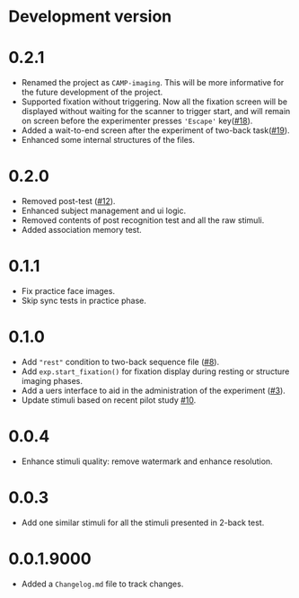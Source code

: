 # Development version

# 0.2.1

* Renamed the project as `CAMP-imaging`. This will be more informative for the future development of the project.
* Supported fixation without triggering. Now all the fixation screen will be displayed without waiting for the scanner to trigger start, and will remain on screen before the experimenter presses `'Escape'` key([#18](https://github.com/psychelzh/CAMP-imaging/issues/18)).
* Added a wait-to-end screen after the experiment of two-back task([#19](https://github.com/psychelzh/CAMP-imaging/issues/19)).
* Enhanced some internal structures of the files.

# 0.2.0

* Removed post-test ([#12](https://github.com/psychelzh/wm-fmri/issues/12)).
* Enhanced subject management and ui logic.
* Removed contents of post recognition test and all the raw stimuli.
* Added association memory test.

# 0.1.1

* Fix practice face images.
* Skip sync tests in practice phase.

# 0.1.0

* Add `"rest"` condition to two-back sequence file ([#8](https://github.com/psychelzh/wm-fmri/issues/8)).
* Add `exp.start_fixation()` for fixation display during resting or structure imaging phases.
* Add a uers interface to aid in the administration of the experiment ([#3](https://github.com/psychelzh/wm-fmri/issues/3)).
* Update stimuli based on recent pilot study [#10](https://github.com/psychelzh/wm-fmri/issues/10).

# 0.0.4

* Enhance stimuli quality: remove watermark and enhance resolution.

# 0.0.3

* Add one similar stimuli for all the stimuli presented in 2-back test.

# 0.0.1.9000

* Added a `Changelog.md` file to track changes.
